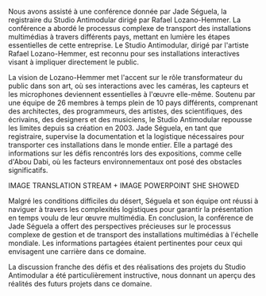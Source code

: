 Nous avons assisté à une conférence donnée par Jade Séguela, la registraire du Studio Antimodular dirigé par Rafael Lozano-Hemmer. La conférence a abordé le processus complexe de transport des installations multimédias à travers différents pays, mettant en lumière les étapes essentielles de cette entreprise. Le Studio Antimodular, dirigé par l'artiste Rafael Lozano-Hemmer, est reconnu pour ses installations interactives visant à impliquer directement le public. 

La vision de Lozano-Hemmer met l'accent sur le rôle transformateur du public dans son art, où ses interactions avec les caméras, les capteurs et les microphones deviennent essentielles à l'œuvre elle-même. Soutenu par une équipe de 26 membres à temps plein de 10 pays différents, comprenant des architectes, des programmeurs, des artistes, des scientifiques, des écrivains, des designers et des musiciens, le Studio Antimodular repousse les limites depuis sa création en 2003. Jade Séguela, en tant que registraire, supervise la documentation et la logistique nécessaires pour transporter ces installations dans le monde entier. Elle a partagé des informations sur les défis rencontrés lors des expositions, comme celle d'Abou Dabi, où les facteurs environnementaux ont posé des obstacles significatifs.

IMAGE TRANSLATION STREAM + IMAGE POWERPOINT SHE SHOWED


Malgré les conditions difficiles du désert, Séguela et son équipe ont réussi à naviguer à travers les complexités logistiques pour garantir la présentation en temps voulu de leur œuvre multimédia. En conclusion, la conférence de Jade Séguela a offert des perspectives précieuses sur le processus complexe de gestion et de transport des installations multimédias à l'échelle mondiale. Les informations partagées étaient pertinentes pour ceux qui envisagent une carrière dans ce domaine. 


La discussion franche des défis et des réalisations des projets du Studio Antimodular a été particulièrement instructive, nous donnant un aperçu des réalités des futurs projets dans ce domaine.

